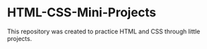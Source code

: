 # HTML-CSS-Mini-Projects
This repository was created to practice HTML and CSS through little projects.
